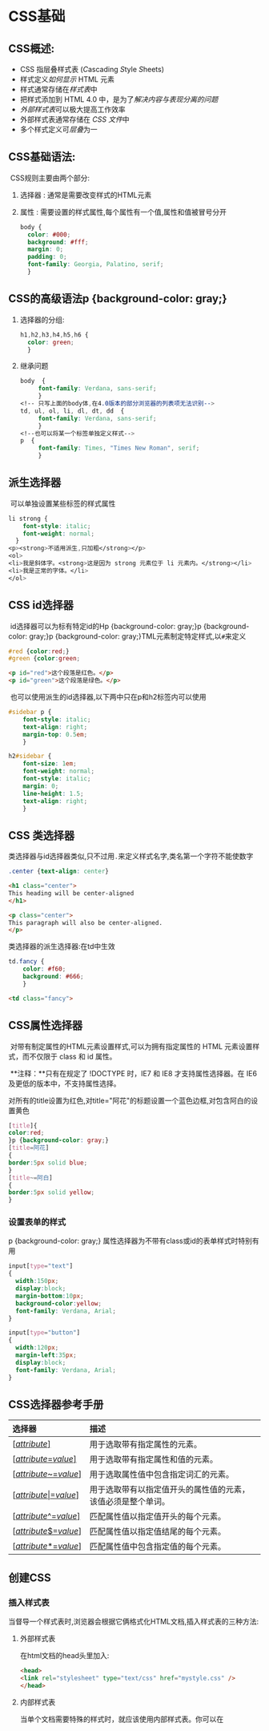 # CSS基础

## CSS概述:

- CSS 指层叠样式表 (*C*ascading *S*tyle *S*heets)
- 样式定义*如何显示* HTML 元素
- 样式通常存储在*样式表*中
- 把样式添加到 HTML 4.0 中，是为了*解决内容与表现分离的问题*
- *外部样式表*可以极大提高工作效率
- 外部样式表通常存储在 *CSS 文件*中
- 多个样式定义可*层叠*为一

## CSS基础语法:

​	CSS规则主要由两个部分:

  1. 选择器 : 通常是需要改变样式的HTML元素

  2. 属性 : 需要设置的样式属性,每个属性有一个值,属性和值被冒号分开

     ```css
     body {
       color: #000;
       background: #fff;
       margin: 0;
       padding: 0;
       font-family: Georgia, Palatino, serif;
       }
     ```

## CSS的高级语法p {background-color: gray;}

1. 选择器的分组:

   ```css
   h1,h2,h3,h4,h5,h6 {
     color: green;
     }
   ```

2. 继承问题

   ```css
   body  {
        font-family: Verdana, sans-serif;
        }
   <!-- 只写上面的body体,在4.0版本的部分浏览器的列表项无法识别-->
   td, ul, ol, li, dl, dt, dd  {
        font-family: Verdana, sans-serif;
        }
   <!--也可以将某一个标签单独定义样式-->
   p  {
        font-family: Times, "Times New Roman", serif;
        }
   ```

## 派生选择器

​	可以单独设置某些标签的样式属性

```css
li strong {
    font-style: italic;
    font-weight: normal;
  }
<p><strong>不适用派生,只加粗</strong></p>
<ol>
<li>我是斜体字。<strong>这是因为 strong 元素位于 li 元素内。</strong></li>
<li>我是正常的字体。</li>
</ol>
```

## CSS id选择器

​	id选择器可以为标有特定id的Hp {background-color: gray;}p {background-color: gray;}p {background-color: gray;}TML元素制定特定样式,以`#`来定义

```css
#red {color:red;}
#green {color:green;
```

```html
<p id="red">这个段落是红色。</p>
<p id="green">这个段落是绿色。</p>
```

​	也可以使用派生的id选择器,以下两中只在p和h2标签内可以使用

```css
#sidebar p {
	font-style: italic;
	text-align: right;
	margin-top: 0.5em;
	}

h2#sidebar {
	font-size: 1em;
	font-weight: normal;
	font-style: italic;
	margin: 0;
	line-height: 1.5;
	text-align: right;
	}
```

## CSS 类选择器

​	类选择器与id选择器类似,只不过用`.`来定义样式名字,类名第一个字符不能使数字

```css
.center {text-align: center}
```

```html
<h1 class="center">
This heading will be center-aligned
</h1>

<p class="center">
This paragraph will also be center-aligned.
</p>
```

类选择器的派生选择器:在td中生效

```css
td.fancy {
	color: #f60;
	background: #666;
	}
```

```html
<td class="fancy">
```

## CSS属性选择器

​	对带有制定属性的HTML元素设置样式,可以为拥有指定属性的 HTML 元素设置样式，而不仅限于 class 和 id 属性。

​	**注释：**只有在规定了 !DOCTYPE 时，IE7 和 IE8 才支持属性选择器。在 IE6 及更低的版本中，不支持属性选择。

​	对所有的title设置为红色,对title="阿花"的标题设置一个蓝色边框,对包含阿白的设置黄色

```css
[title]{
color:red;
}p {background-color: gray;}
[title=阿花]
{
border:5px solid blue;
}
[title~=阿白]
{
border:5px solid yellow;
}
```

### 设置表单的样式

p {background-color: gray;}	属性选择器为不带有class或id的表单样式时特别有用

```css
input[type="text"]
{
  width:150px;
  display:block;
  margin-bottom:10px;
  background-color:yellow;
  font-family: Verdana, Arial;
}

input[type="button"]
{
  width:120px;
  margin-left:35px;
  display:block;
  font-family: Verdana, Arial;
}
```

## CSS选择器参考手册

| 选择器                                                       | 描述                                                         |
| :----------------------------------------------------------- | :----------------------------------------------------------- |
| [[*attribute*\]](https://www.w3school.com.cn/cssref/selector_attribute.asp) | 用于选取带有指定属性的元素。                                 |
| [[*attribute*=*value*\]](https://www.w3school.com.cn/cssref/selector_attribute_value.asp) | 用于选取带有指定属性和值的元素。                             |
| [[*attribute*~=*value*\]](https://www.w3school.com.cn/cssref/selector_attribute_value_contain.asp) | 用于选取属性值中包含指定词汇的元素。                         |
| [[*attribute*\|=*value*\]](https://www.w3school.com.cn/cssref/selector_attribute_value_start.asp) | 用于选取带有以指定值开头的属性值的元素，该值必须是整个单词。 |
| [[*attribute*^=*value*\]](https://www.w3school.com.cn/cssref/selector_attr_begin.asp) | 匹配属性值以指定值开头的每个元素。                           |
| [[*attribute*$=*value*\]](https://www.w3school.com.cn/cssref/selector_attr_end.asp) | 匹配属性值以指定值结尾的每个元素。                           |
| [[*attribute**=*value*\]](https://www.w3school.com.cn/cssref/selector_attr_contain.asp) | 匹配属性值中包含指定值的每个元素。                           |

## 创建CSS

### 插入样式表

​	当督导一个样式表时,浏览器会根据它俩格式化HTML文档,插入样式表的三种方法:

 1. 外部样式表

    在html文档的head头里加入:

    ```html
    <head>
    <link rel="stylesheet" type="text/css" href="mystyle.css" />
    </head>
    ```

 2. 内部样式表

    当单个文档需要特殊的样式时，就应该使用内部样式表。你可以在 <style> 标签

    ```html
    <head>
    <style type="text/css">
      hr {color: sienna;}
      p {margin-left: 20px;}
      body {background-image: url("images/back40.gif");}
    </style>
    </head>
    ```

 3. 内联样式

    由于要将表现和内容混杂在一起，内联样式会损失掉样式表的许多优势。请慎用这种方法，例如当样式仅需要在一个元素上应用一次时。

    要使用内联样式，你需要在相关的标签内使用样式（style）属性。Style 属性可以包含任何 CSS 属性。本例展示如何改变段落的颜色和左外边距：

    ```html
    <p style="color: sienna; margin-left: 20px">
    This is a paragraph
    </p>
    ```

# CSS样式

### CSS背景

​	css允许应用纯色作为背景,也允许使用背景图像

#### 背景色

​	可以使用background-color 属性设置任意合法的背景色

​	这条规则把元素的背景设置为灰色：

```css
p {background-color: gray;}
```

​	如果您希望背景色从元素中的文本向外少有延伸，只需增加一些内边距：

```css
p {background-color: gray; padding: 20px;}
```

​	background-color 不能继承，其默认值是 transparent。transparent 有“透明”之意。也就是说，如果一个元素没有指定背景色，那么背景就是透明的，这样其祖先元素的背景才能可见。

 #### 背景图像

要把图像放入背景，需要使用 [background-image 属性](https://www.w3school.com.cn/cssref/pr_background-image.asp)。background-image 属性的默认值是 none，表示背景上没有放置任何图像。

如果需要设置一个背景图像，必须为这个属性设置一个 URL 值：

```css
body {background-image: url(/i/eg_bg_04.gif);}
```

大多数背景都应用到 body 元素，不过并不仅限于此。

下面例子为一个段落应用了一个背景，而不会对文档的其他部分应用背景：

```css
p.flower {background-image: url(/i/eg_bg_03.gif);}
```

您甚至可以为行内元素设置背景图像，下面的例子为一个链接设置了背景图像：

```css
a.radio {background-image: url(/i/eg_bg_07.gif);}
```

##### 设置圆角

​	[border-radius](https://jingyan.baidu.com/article/1876c852549b2a890b1376bf.html) :将hi设置为200px直径的圆

```css
h1{
background: url("z.jpg");
width: 200px;
height: 200px;
border-radius:200px;
}
```



#### 背景重复

​	如果需要在页面上对背景图像进行平铺，可以使用 [background-repeat 属性](https://www.w3school.com.cn/cssref/pr_background-repeat.asp)。

​	属性值 repeat 导致图像在水平垂直方向上都平铺，就像以往背景图像的通常做法一样.repeat-x 和 repeat-y 分别导致图像只在水平或垂直方向上重复，no-repeat 则不允许图像在任何方向上平铺。

​	默认地，背景图像将从一个元素的左上角开始。请看下面的例子：

```css
body
  { 
  background-image: url(/i/eg_bg_03.gif);
  background-repeat: repeat-y;
  }
```

#### 关键字

​	图像放置关键字最容易理解，其作用如其名称所表明的。例如，top right 使图像放置在元素内边距区的右上角。

​	根据规范，位置关键字可以按任何顺序出现，只要保证不超过两个关键字 - 一个对应水平方向，另一个对应垂直方向。

​	如果只出现一个关键字，则认为另一个关键字是 center。

​	所以，如果希望每个段落的中部上方出现一个图像，只需声明如下：

```css
p
  { 
    background-image:url('bgimg.gif');
    background-repeat:no-repeat;
    background-position:top;
  }
```

​	下面是等价的位置关键字：

| 单一关键字 | 等价的关键字                   |
| :--------- | :----------------------------- |
| center     | center center                  |
| top        | top center 或 center top       |
| bottom     | bottom center 或 center bottom |
| right      | right center 或 center right   |
| left       | left center 或 center left     |

#### 百分数值

​	百分数值的表现方式更为复杂。假设你希望用百分数值将图像在其元素中居中，这很容易：

```css
body
  { 
    background-image:url('/i/eg_bg_03.gif');
    background-repeat:no-repeat;
    background-position:50% 50%;
  }
```

​	这会导致图像适当放置，其中心与其元素的中心对齐。**换句话说，百分数值同时应用于元素和图像。**也就是说，图像中描述为 50% 50% 的点（中心点）与元素中描述为 50% 50% 的点（中心点）对齐。

​	如果图像位于 0% 0%，其左上角将放在元素内边距区的左上角。如果图像位置是 100% 100%，会使图像的右下角放在右边距的右下角。

​	因此，如果你想把一个图像放在水平方向 2/3、垂直方向 1/3 处，可以这样声明：

```css
body
  { 
    background-image:url('/i/eg_bg_03.gif');
    background-repeat:no-repeat;
    background-position:66% 33%;
  }
```

​	如果只提供一个百分数值，所提供的这个值将用作水平值，垂直值将假设为 50%。这一点与关键字类似。

​	background-position 的默认值是 0% 0%，在功能上相当于 top left。这就解释了背景图像为什么总是从元素内边距区的左上角开始平铺，除非您设置了不同的位置值。

#### 长度值

​	长度值解释的是元素内边距区左上角的偏移。偏移点是图像的左上角。

​	比如，如果设置值为 50px 100px，图像的左上角将在元素内边距区左上角向右 50 像素、向下 100 像素的位置上：

```css
body
  { 
    background-image:url('/i/eg_bg_03.gif');
    background-repeat:no-repeat;
    background-position:50px 100px;
  }
```

注意，这一点与百分数值不同，因为偏移只是从一个左上角到另一个左上角。也就是说，图像的左上角与 background-position 声明中的指定的点对齐。

#### 背景关联

​	如果文档比较长，那么当文档向下滚动时，背景图像也会随之滚动。当文档滚动到超过图像的位置时，图像就会消失。

您可以通过 [background-attachment 属性](https://www.w3school.com.cn/cssref/pr_background-attachment.asp)防止这种滚动。通过这个属性，可以声明图像相对于可视区是固定的（fixed），因此不会受到滚动的影响：

```css
body 
  {
  background-image:url(/i/eg_bg_02.gif);
  background-repeat:no-repeat;
  background-attachment:fixed
  }
```

​	background-attachment 属性的默认值是 scroll，也就是说，在默认的情况下，背景会随文档滚动。

### CSS背景属性

| 属性                                                         | 描述                                         |
| :----------------------------------------------------------- | :------------------------------------------- |
| [background](https://www.w3school.com.cn/cssref/pr_background.asp) | 简写属性，作用是将背景属性设置在一个声明中。 |
| [background-attachment](https://www.w3school.com.cn/cssref/pr_background-attachment.asp) | 背景图像是否固定或者随着页面的其余部分滚动。 |
| [background-color](https://www.w3school.com.cn/cssref/pr_background-color.asp) | 设置元素的背景颜色。                         |
| [background-image](https://www.w3school.com.cn/cssref/pr_background-image.asp) | 把图像设置为背景。                           |
| [background-position](https://www.w3school.com.cn/cssref/pr_background-position.asp) | 设置背景图像的起始位置。                     |
| [background-repeat](https://www.w3school.com.cn/cssref/pr_background-repeat.asp) | 设置背景图像是否及如何重复。                 |

## CSS文本

​	定义文本的外观,颜色,间距,对齐,装饰,缩进等等

### 缩进文本

​	把web页面上的第一行进行缩进,用[text-indent 属性](https://www.w3school.com.cn/cssref/pr_text_text-indent.asp)给第一行缩进一个给定的长度

​	首行缩进5em:

```css
p {text-indent: 5em;}
```

### 水平对齐

​	text-align是一个基本属性:b4.jpeg

​		值 left、right 和 center 会导致元素中的文本分别左对齐、右对齐和居中。

​		`<CENTER>`元素,不仅对文本居中,还会把整个元素居中	

​		justify: 两端对齐,左右两边放到父元素的边界

### 字间隔

​	word-spacing属性,改变字(单词)间的间隔,以空格为分界符

### 字母间隔

​	letter-spacing属性,改变字母间的间距

### 字符转换

​	text-transform属性: 处理文本的大小写

​		none,uppercase,lowercase,capital

### 文本装饰

​	text-decoration属性:

| none | underline | overline | line-through | blink |
| ---- | --------- | -------- | ------------ | ----- |
| 无   | 下划线    | 顶端线   | 贯穿线       | 闪烁  |

### 处理空白符

​	white-space属性:

| 值       | 空白符 | 换行符 | 自动换行 |
| :------- | :----- | :----- | :------- |
| pre-line | 合并   | 保留   | 允许     |
| normal   | 合并   | 忽略   | 允许     |
| nowrap   | 合并   | 忽略   | 不允许   |
| pre      | 保留   | 保留   | 不允许   |
| pre-wrap | 保留   | 保留   | 允许     |

### 文本方向

​	dirction属性:

| 值      | 描述                                      |
| :------ | :---------------------------------------- |
| ltr     | 默认。文本方向从左到右。                  |
| rtl     | 文本方向从右到左。                        |
| inherit | 规定应该从父元素继承 direction 属性的值。 |

## CSS 字体

### CSS字体系列

1. 通用字体:

   Serif 字体
   Sans-serif 字体
   Monospace 字体
   Cursive 字体
   Fantasy 字体

2. 特定字体: Times或Courier

### 指定字体

​	font-family:字体

### 字体风格

​	font-style 属性:

​		normal 正常

​		italic	斜体

​		oblique	倾斜幅度要大一些

### 字体变形

​	font-variant属性可以设定小型大写字母。

​		small-caps :　小型大写字母不是一般的大写字母，也不是小写字母，这种字母采用不同大小的大写字母。

### 字体加粗

​	[font-weight 属性](https://www.w3school.com.cn/cssref/pr_font_weight.asp)设置文本的粗细。100-900表示粗细.

​	使用 bold 关键字可以将文本设置为粗体。

### 字体大小

​	font-size

## CSS 链接

### 根据链接状态设置样式

​	链接的四种状态：

- a:link - 普通的、未被访问的链接
- a:visited - 用户已访问的链接
- a:hover - 鼠标指针位于链接的上方
- a:active - 链接被点击的时刻

	## CSS 列表

​	css列表允许设置/改变列表标志,或者将图像作为列表项标志

### 列表类型

​	list-style-type属性,默认是圆点

​		none:清空样式

​		square:方块

### 列表图像

​	list-style-image :url()

### 列表的标志位置

​	list-style-position属性:

| 值      | 描述                                                         |
| :------ | :----------------------------------------------------------- |
| inside  | 列表项目标记放置在文本以内，且环绕文本根据标记对齐。         |
| outside | 默认值。保持标记位于文本的左侧。列表项目标记放置在文本以外，且环绕文本不根据标记对齐。 |
| inherit | 规定应该从父元素继承 list-style-position 属性的值。          |

## CSS 表格

​	改善表格的外观

### 表格边框

​	border

​	border-collapse:设置单线条边框

### 表格文本对齐

​	text-align 水平对齐

​	vertical-align 垂直对齐

### CSS Table 属性

| 属性                                                         | 描述                                 |
| :----------------------------------------------------------- | :----------------------------------- |
| [border-collapse](https://www.w3school.com.cn/cssref/pr_tab_border-collapse.asp) | 设置是否把表格边框合并为单一的边框。 |
| [border-spacing](https://www.w3school.com.cn/cssref/pr_tab_border-spacing.asp) | 设置分隔单元格边框的距离。           |
| [caption-side](https://www.w3school.com.cn/cssref/pr_tab_caption-side.asp) | 设置表格标题的位置。                 |
| [empty-cells](https://www.w3school.com.cn/cssref/pr_tab_empty-cells.asp) | 设置是否显示表格中的空单元格。       |
| [table-layout](https://www.w3school.com.cn/cssref/pr_tab_table-layout.asp) | 设置显示单元、行和列的算法。         |

### CSS 轮廓

​	轮廓是绘制于元素周围的一条线,位于边框边缘的外围,突出元素的作用

| 属性                                                         | 描述                             |
| :----------------------------------------------------------- | :------------------------------- |
| [outline](https://www.w3school.com.cn/cssref/pr_outline.asp) | 在一个声明中设置所有的轮廓属性。 |
| [outline-color](https://www.w3school.com.cn/cssref/pr_outline-color.asp) | 设置轮廓的颜色。                 |
| [outline-style](https://www.w3school.com.cn/cssref/pr_outline-style.asp) | 设置轮廓的样式。                 |
| [outline-width](https://www.w3school.com.cn/cssref/pr_outline-width.asp) | 设置轮廓的宽度。                 |

## CSS框模型

​	CSS框模型规定了元素框处理元素内容 ,内边距 , 边框 和外边框的方式

​	可以使用display属性改变生成的框的类型:none不显示,block可以将行内元素项块级元素一样

​	元素框的最内部分是实际的内容，直接包围内容的是内边距。内边距呈现了元素的背景。内边距的边缘是边框。边框以外是外边距，外边距默认是透明的，因此不会遮挡其后的任何元素。

​	提示: 背景应用于由内容和内边距、边框组成的区域。

​	内边距、边框和外边距都是可选的，默认值是零。但是，许多元素将由用户代理样式表设置外边距和内边距。可以通过将元素的 margin 和 padding 设置为零来覆盖这些浏览器样式。这可以分别进行，也可以使用通用选择器对所有元素进行设置：

```css
* {
  margin: 0;
  padding: 0;
}
```

​	在 CSS 中，width 和 height 指的是内容区域的宽度和高度。增加内边距、边框和外边距不会影响内容区域的尺寸，但是会增加元素框的总尺寸。

```css
#box {
  width: 70px;
  margin: 10px;
  padding: 5px;
}
```

**提示：**内边距、边框和外边距可以应用于一个元素的所有边，也可以应用于单独的边。

**提示：**外边距可以是负值，而且在很多情况下都要使用负值的外边距。

### CSS 内边距

​	元素的内边距在边框和内容区之间称为内边距

​	padding 属性定义元素边框与元素内容之间的空白区域

| 属性                                                         | 描述                                                 |
| :----------------------------------------------------------- | :--------------------------------------------------- |
| [padding](https://www.w3school.com.cn/cssref/pr_padding.asp) | 简写属性。作用是在一个声明中设置元素的所内边距属性。 |
| [padding-bottom](https://www.w3school.com.cn/cssref/pr_padding-bottom.asp) | 设置元素的下内边距。                                 |
| [padding-left](https://www.w3school.com.cn/cssref/pr_padding-left.asp) | 设置元素的左内边距。                                 |
| [padding-right](https://www.w3school.com.cn/cssref/pr_padding-right.asp) | 设置元素的右内边距。                                 |
| [padding-top](https://www.w3school.com.cn/cssref/pr_padding-top.asp) | 设置元素的上内边距。                                 |

### CSS边框

​	元素的边框是喂养元素内容和内边距的一条或多条线,边框出现在背景图之上

#### CSS 边框的样式

​	border-style属性

| 属性                                                         | 描述                                                         |
| ------------------------------------------------------------ | ------------------------------------------------------------ |
| [border](https://www.w3school.com.cn/cssref/pr_border.asp)   | 简写属性，用于把针对四个边的属性设置在一个声明。             |
| [border-style](https://www.w3school.com.cn/cssref/pr_border-style.asp) | 用于设置元素所有边框的样式，或者单独地为各边设置边框样式。   |
| [ border-width](https://www.w3school.com.cn/cssref/pr_border-width.asp) | 简写属性，用于为元素的所有边框设置宽度，或者单独地为各边边框设置宽度。 |
| [ border-color](https://www.w3school.com.cn/cssref/pr_border-color.asp) | 简写属性，设置元素的所有边框中可见部分的颜色，或为 4 个边分别设置颜色 |
| [ border-bottom](https://www.w3school.com.cn/cssref/pr_border-bottom.asp) | 简写属性，用于把下边框的所有属性设置到一个声明中。           |
| [ border-bottom-color](https://www.w3school.com.cn/cssref/pr_border-bottom_color.asp) | 设置元素的下边框的颜色。                                     |
| [ border-bottom-style](https://www.w3school.com.cn/cssref/pr_border-bottom_style.asp) | 设置元素的下边框的样式。                                     |
| [ border-bottom-width](https://www.w3school.com.cn/cssref/pr_border-bottom_width.asp) | 设置元素的下边框的宽度。                                     |
| [ border-left](https://www.w3school.com.cn/cssref/pr_border-left.asp) | 简写属性，用于把左边框的所有属性设置到一个声明中。           |
| [ border-right](https://www.w3school.com.cn/cssref/pr_border-right.asp) | 简写属性，用于把右边框的所有属性设置到一个声明中。           |
| [ border-top](https://www.w3school.com.cn/cssref/pr_border-top.asp) | 简写属性，用于把上边框的所有属性设置到一个声明中。           |

### CSS 外边框

​	围绕在元素边框的空白区是外边距,设置外边据会在元素外创建额外的空白

​	margin 属性,可以设置为auto,自动填充

| 属性                                                         | 描述                                       |
| :----------------------------------------------------------- | :----------------------------------------- |
| [margin](https://www.w3school.com.cn/cssref/pr_margin.asp)   | 简写属性。在一个声明中设置所有外边距属性。 |
| [margin-bottom](https://www.w3school.com.cn/cssref/pr_margin-bottom.asp) | 设置元素的下外边距。                       |
| [margin-left](https://www.w3school.com.cn/cssref/pr_margin-left.asp) | 设置元素的左外边距。                       |
| [margin-right](https://www.w3school.com.cn/cssref/pr_margin-right.asp) | 设置元素的右外边距。                       |
| [margin-top](https://www.w3school.com.cn/cssref/pr_margin-top.asp) | 设置元素的上外边距。                       |



### 外边距合并

​	当两个垂直外边距相遇时,他们将形成一个外边距,合并后的外边距是二者之中较大的

​	**注释：**只有普通文档流中块框的垂直外边距才会发生外边距合并。行内框、浮动框或绝对定位之间的外边距不会合并。

## CSS 定位和浮动

​	CSS 为定位和浮动提供了一些属性，利用这些属性，可以建立列式布局，将布局的一部分与另一部分重叠，还可以完成很多通常需要使用多个表格才能完成的任务。	

​	定位的基本思想很简单，它允许你定义元素框相对于其正常位置应该出现的位置，或者相对于父元素、另一个元素甚至浏览器窗口本身的位置

#### CSS定位机制

​	CSS有三种基本的定位机制: 普通流/浮动/绝对定位

​	默认的都是普通流

​	由position属性控制	

- static

  元素框正常生成。块级元素生成一个矩形框，作为文档流的一部分，行内元素则会创建一个或多个行框，置于其父元素中。

- relative

  元素框偏移某个距离。元素仍保持其未定位前的形状，它原本所占的空间仍保留。

- absolute

  元素框从文档流完全删除，并相对于其包含块定位。包含块可能是文档中的另一个元素或者是初始包含块。元素原先在正常文档流中所占的空间会关闭，就好像元素原来不存在一样。元素定位后生成一个块级框，而不论原来它在正常流中生成何种类型的框。

- fixed

  元素框的表现类似于将 position 设置为 absolute，不过其包含块是视窗本身。

**提示：**相对定位实际上被看作普通流定位模型的一部分，因为元素的位置相对于它在普通流中的位置。

#### CSS 定位属性

​	CSS 定位属性允许你对元素进行定位

| 属性                                                         | 描述                                                         |
| :----------------------------------------------------------- | :----------------------------------------------------------- |
| [position](https://www.w3school.com.cn/cssref/pr_class_position.asp) | 把元素放置到一个静态的、相对的、绝对的、或固定的位置中。     |
| [top](https://www.w3school.com.cn/cssref/pr_pos_top.asp)     | 定义了一个定位元素的上外边距边界与其包含块上边界之间的偏移。 |
| [right](https://www.w3school.com.cn/cssref/pr_pos_right.asp) | 定义了定位元素右外边距边界与其包含块右边界之间的偏移。       |
| [bottom](https://www.w3school.com.cn/cssref/pr_pos_bottom.asp) | 定义了定位元素下外边距边界与其包含块下边界之间的偏移。       |
| [left](https://www.w3school.com.cn/cssref/pr_pos_left.asp)   | 定义了定位元素左外边距边界与其包含块左边界之间的偏移。       |
| [overflow](https://www.w3school.com.cn/cssref/pr_pos_overflow.asp) | 设置当元素的内容溢出其区域时发生的事情。                     |
| [clip](https://www.w3school.com.cn/cssref/pr_pos_clip.asp)   | 设置元素的形状。元素被剪入这个形状之中，然后显示出来。       |
| [vertical-align](https://www.w3school.com.cn/cssref/pr_pos_vertical-align.asp) | 设置元素的垂直对齐方式。                                     |
| [z-index](https://www.w3school.com.cn/cssref/pr_pos_z-index.asp) | 设置元素的堆叠顺序。                                         |

## CSS 相对定位

​	设置为相对定位的元素框会便宜某个距离,元素仍然保持其未定位前的形状,它原本所占的空间仍被保留

### CSS 相对定位

​	如果对一个元素进行相对定位，它将出现在它所在的位置上。然后，可以通过设置垂直或水平位置，让这个元素“相对于”它的起点进行移动。

​	如果将 top 设置为 20px，那么框将在原位置顶部下面 20 像素的地方。如果 left 设置为 30 像素，那么会在元素左边创建 30 像素的空间，也就是将元素向右移动。

```css
#box_relative {
  position: relative;
  left: 30px;
  top: 20px;
}
```

​	注意，在使用相对定位时，无论是否进行移动，元素仍然占据原来的空间。因此，移动元素会导致它覆盖其它框。

## 绝对定位

​	设置为绝对定位的元素框从文档流完全删除，并相对于其包含块定位，包含块可能是文档中的另一个元素或者是初始包含块。元素原先在正常文档流中所占的空间会关闭，就好像该元素原来不存在一样。元素定位后生成一个块级框，而不论原来它在正常流中生成何种类型的框。

### CSS 绝对定位

​	绝对定位使元素的位置与文档流无关，因此不占据空间。这一点与相对定位不同，相对定位实际上被看作普通流定位模型的一部分，因为元素的位置相对于它在普通流中的位置。

普通流中其它元素的布局就像绝对定位的元素不存在一样：

```css
#box_relative {
  position: absolute;
  left: 30px;
  top: 20px;
}
```

### CSS 浮动

​	浮动的框可以向左或向右移动，直到它的外边缘碰到包含框或另一个浮动框的边框为止。

​	由于浮动框不在文档的普通流中，所以文档的普通流中的块框表现得就像浮动框不存在一样。

​	float属性:

| 值      | 描述                                                 |
| :------ | :--------------------------------------------------- |
| left    | 元素向左浮动。                                       |
| right   | 元素向右浮动。                                       |
| none    | 默认值。元素不浮动，并会显示在其在文本中出现的位置。 |
| inherit | 规定应该从父元素继承 float 属性的值。                |

## CSS 选择器

| 选择器               | 例子                  | 例子描述                                               |
| -------------------- | --------------------- | ------------------------------------------------------ |
| .class               | .intro                | 选择 class="intro" 的所有元素。1                       |
| #id                  | #firstname            | 选择 id="firstname" 的所有元素。1                      |
| *                    | *                     | 选择所有元素。2                                        |
| element              | p                     | 选择所有 `<p>` 元素。1                                 |
| element,element      | div,p                 | 选择所有 `<div>` 元素和所有 `<p>` 元素。1              |
| element element      | div p                 | 选择 `<div>` 元素内部的所有 `<p>` 元素。1              |
| element>element      | div>p                 | 选择父元素为 `<div>` 元素的所有 `<p>` 元素。2          |
| element+element      | div+p                 | 选择紧接在 `<div>` 元素之后的所有 `<p>` 元素。2        |
| [attribute]          | [target]              | 选择带有 target 属性所有元素。2                        |
| [attribute=value]    | [target=_blank]       | 选择 target="_blank" 的所有元素。2                     |
| [attribute~=value]   | [title~=flower]       | 选择 title 属性包含单词 "flower" 的所有元素。2         |
| [attribute           | =value]               | [lang                                                  |
| :link                | a:link                | 选择所有未被访问的链接。1                              |
| :visited             | a:visited             | 选择所有已被访问的链接。1                              |
| :active              | a:active              | 选择活动链接。1                                        |
| :hover               | a:hover               | 选择鼠标指针位于其上的链接。1                          |
| :focus               | input:focus           | 选择获得焦点的 input 元素。2                           |
| :first-letter        | p:first-letter        | 选择每个 `<p>` 元素的首字母。1                         |
| :first-line          | p:first-line          | 选择每个 `<p>` 元素的首行。1                           |
| :first-child         | p:first-child         | 选择属于父元素的第一个子元素的每个 `<p>` 元素。2       |
| :before              | p:before              | 在每个 `<p>` 元素的内容之前插入内容。2                 |
| :after               | p:after               | 在每个 `<p>` 元素的内容之后插入内容。2                 |
| :lang(language)      | p:lang(it)            | 选择带有以 "it" 开头的 lang 属性值的每个 `<p>` 元素。2 |
| element1~element2    | p~ul                  | 选择前面有 `<p>` 元素的每个 `<ul>` 元素。3             |
| [attribute^=value]   | a[src^="https"]       | 选择其 src 属性值以 "https" 开头的每个 `<a>` 元素。3   |
| [attribute$=value]   | a[src$=".pdf"]        | 选择其 src 属性以 ".pdf" 结尾的所有 `<a>` 元素。3      |
| [attribute*=value]   | a[src*="abc"]         | 选择其 src 属性中包含 "abc" 子串的每个 `<a>` 元素。3   |
| :first-of-type       | p:first-of-type       | 选择属于其父元素的首个 `<p>` 元素的每个 `<p>` 元素。3  |
| :last-of-type        | p:last-of-type        | 选择属于其父元素的最后 `<p>` 元素的每个 `<p>` 元素。3  |
| :only-of-type        | p:only-of-type        | 选择属于其父元素唯一的 `<p>` 元素的每个 `<p>` 元素。3  |
| :only-child          | p:only-child          | 选择属于其父元素的唯一子元素的每个 `<p>` 元素。3       |
| :nth-child(n)        | p:nth-child(2)        | 选择属于其父元素的第二个子元素的每个 `<p>` 元素。3     |
| :nth-last-child(n)   | p:nth-last-child(2)   | 同上，从最后一个子元素开始计数。3                      |
| :nth-of-type(n)      | p:nth-of-type(2)      | 选择属于其父元素第二个 `<p>` 元素的每个 `<p>` 元素。3  |
| :nth-last-of-type(n) | p:nth-last-of-type(2) | 同上，但是从最后一个子元素开始计数。3                  |
| :last-child          | p:last-child          | 选择属于其父元素最后一个子元素每个 `<p>` 元素。3       |
| :root                | :root                 | 选择文档的根元素。3                                    |
| :empty               | p:empty               | 选择没有子元素的每个 `<p>` 元素（包括文本节点）。3     |
| :target              | #news:target          | 选择当前活动的 #news 元素。3                           |
| :enabled             | input:enabled         | 选择每个启用的 `<input>` 元素。3                       |
| :disabled            | input:disabled        | 选择每个禁用的 `<input>` 元素3                         |
| :checked             | input:checked         | 选择每个被选中的 `<input>` 元素。3                     |
| :not(selector)       | :not(p)               | 选择非 `<p>` 元素的每个元素。3                         |
| ::selection          | ::selection           | 选择被用户选取的元素部分。3                            |

## CSS尺寸

​	控制元素的高度和宽度,允许增加行间距

| 属性                                                         | 描述                 |
| :----------------------------------------------------------- | :------------------- |
| [height](https://www.w3school.com.cn/cssref/pr_dim_height.asp) | 设置元素的高度。     |
| [line-height](https://www.w3school.com.cn/cssref/pr_dim_line-height.asp) | 设置行高。           |
| [max-height](https://www.w3school.com.cn/cssref/pr_dim_max-height.asp) | 设置元素的最大高度。 |
| [max-width](https://www.w3school.com.cn/cssref/pr_dim_max-width.asp) | 设置元素的最大宽度。 |
| [min-height](https://www.w3school.com.cn/cssref/pr_dim_min-height.asp) | 设置元素的最小高度。 |
| [min-width](https://www.w3school.com.cn/cssref/pr_dim_min-width.asp) | 设置元素的最小宽度。 |
| [width](https://www.w3school.com.cn/cssref/pr_dim_width.asp) | 设置元素的宽度。     |

## CSS 分类

​	规定如何以及在何处显示元素，设置图像显示于另一元素中的何处，相对于其正常位置来定位元素，使用绝对值来定位元素，以及元素的可见度。

| 属性                                                         | 描述                                                     |
| :----------------------------------------------------------- | :------------------------------------------------------- |
| [clear](https://www.w3school.com.cn/cssref/pr_class_clear.asp) | 设置一个元素的侧面是否允许其他的浮动元素。               |
| [cursor](https://www.w3school.com.cn/cssref/pr_class_cursor.asp) | 规定当指向某元素之上时显示的指针类型。                   |
| [display](https://www.w3school.com.cn/cssref/pr_class_display.asp) | 设置是否及如何显示元素。                                 |
| [float](https://www.w3school.com.cn/cssref/pr_class_float.asp) | 定义元素在哪个方向浮动。                                 |
| [position](https://www.w3school.com.cn/cssref/pr_class_position.asp) | 把元素放置到一个静态的、相对的、绝对的、或固定的位置中。 |
| [visibility](https://www.w3school.com.cn/cssref/pr_class_visibility.asp) | 设置元素是否可见或不可见。                               |

## CSS 导航栏

​	导航栏基本上是一个链接列表，因此使用 <ul> 和 <li> 元素是非常合适的：

```html
<ul>
<li><a href="default.asp">Home</a></li>
<li><a href="news.asp">News</a></li>
<li><a href="contact.asp">Contact</a></li>
<li><a href="about.asp">About</a></li>
</ul>
```

​	现在，让我们从列表中去掉圆点和外边距：

```css
ul
{
list-style-type:none;
margin:0;
padding:0;
}
```

#### 垂直导航栏

​	我们只需要定义 <a> 元素的样式，除了上面的代码之外：

```css
a
{
display:block;
width:60px;
}
```

​	例子解释：

- display:block - 把链接显示为块元素可使整个链接区域可点击（不仅仅是文本），同时也允许我们规定宽度。
- width:60px - 块元素默认占用全部可用宽度。我们需要规定 60 像素的宽度。

#### 水平导航栏:

​	有两种创建水平导航栏的方法。使用行内或浮动列表项。

​	两种方法都不错，但是如果您希望链接拥有相同的尺寸，就必须使用浮动方法。

#### 行内列表项

​	除了上面的“标准”代码，构建水平导航栏的方法之一是将 <li> 元素规定为行内元素：

```css
li
{
display:inline;
}
```

​	display:inline; - 默认地，<li> 元素是块元素。在这里，我们去除了每个列表项前后的换行，以便让它们在一行中显示。

**提示：**请看一下我们[完整样式的水平导航栏实例](https://www.w3school.com.cn/tiy/t.asp?f=css_navbar_horizontal_advanced)。

#### 对列表项进行浮动

​	在上面的例子中，链接的宽度是不同的。

​	为了让所有链接拥有相等的宽度，浮动 <li> 元素并规定 <a> 元素的宽度：

```css
li
{
float:left;
}
a
{
display:block;
width:60px;
}
```

- float:left - 使用 float 来把块元素滑向彼此。
- display:block - 把链接显示为块元素可使整个链接区域可点击（不仅仅是文本），同时也允许我们规定宽度。
- width:60px - 由于块元素默认占用全部可用宽度，链接无法滑动至彼此相邻。我们需要规定 60 像素的宽度。

**提示：**请看一下我们[完整样式的水平导航栏实例](https://www.w3school.com.cn/tiy/t.asp?f=css_navbar_horizontal_float_advanced)。

## CSS 图像透明度

​	css创建透明图像,opacity属性

#### 创建透明图像

```css
img
{
opacity:0.4;
filter:alpha(opacity=40); /* 针对 IE8 以及更早的版本 */
}
```

​	IE9, Firefox, Chrome, Opera 和 Safari 使用属性 *opacity* 来设定透明度。opacity 属性能够设置的值从 0.0 到 1.0。值越小，越透明。

​	IE8 以及更早的版本使用滤镜 *filter:alpha(opacity=x)*。x 能够取的值从 0 到 100。值越小，越透明。

#### 图像透明度-Hover效果

```css
img
{
opacity:0.4;
filter:alpha(opacity=40); /* 针对 IE8 以及更早的版本 */
}
img:hover
{
opacity:1.0;
filter:alpha(opacity=100); /* 针对 IE8 以及更早的版本 */
}
```

​	第一个 CSS 代码块类似实例 1 中的代码。此外，我们已经设置了当鼠标指针位于图像上时的样式。在这个例子中，当指针移动到图像上时，我们希望图像是不透明的。

​	对应的 CSS 是：*opacity=1*。

​	IE8 以及更早的浏览器：*filter:alpha(opacity=100)*。

​	当鼠标指针移出图像后，图像会再次透明。

#### 透明框中的文本

```html
<!DOCTYPE html>
<html>
<head>
<style>
div.background
{
  width: 400px;
  height: 266px;
  background: url('/i/tulip_peach_blossom_w.jpg') no-repeat;
  border: 1px solid black;
}

div.transbox
{
  width: 338px;
  height: 204px;
  margin:30px;
  background-color: #ffffff;
  border: 1px solid black;
  /* for IE */
  filter:alpha(opacity=60);
  /* CSS3 standard */
  opacity:0.6;
}

div.transbox p
{
  margin: 30px 40px;
}
</style>
</head>

<body>

<div class="background">
<div class="transbox">
<p>
This is some text that is placed in the transparent box.
This is some text that is placed in the transparent box.
This is some text that is placed in the transparent box.
This is some text that is placed in the transparent box.
This is some text that is placed in the transparent box.
</p>
</div>
</div>

</body>
</html>
```

​	首先，我们创建一个 div 元素 (class="background")，它有固定的高度和宽度、背景图像，以及边框。然后我们在第一个 div 内创建稍小的 div (class="transbox")。"transbox" div 有固定的宽度、背景色和边框 - 并且它是透明的。在透明 div 内部，我们在 p 元素中加入了一些文本。

